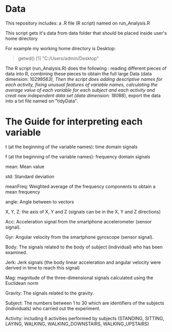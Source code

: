 Data
====
This repository includes:
a .R file (R script) named on run_Analysis.R 

This script gets it's data from data folder that should be placed
inside user's home directory

For example my working home directory is Desktop:
> getwd()
[1] "C:/Users/admin/Desktop"


The R script (run_Analysis.R) does the following :
reading different pieces of data into R,
combining these pieces to obtain the full large Data (data dimension: 10299*563),
Then the script does adding descriptive names for each activity,
fixing unusual features of variable names,
calculating the average value of each variable for each subject and each activity and creat new independent data set (data dimension: 180*88),
export the data into a txt file named on "tidyData".


The Guide for interpreting each variable
========================================

t (at the beginning of the variable names): time domain signals

f (at the beginning of the variable names): frequency domain signals

mean: Mean value

std: Standard deviation

meanFreq: Weighted average of the frequency components to obtain a mean frequency

angle: Angle between to vectors

X, Y, Z: the axis of X, Y and Z (signals can be in the X, Y and Z directions)

Acc: Acceleration signal from the smartphone accelerometer (sensor signal).

Gyr: Angular velocity from the smartphone gyroscope (sensor signal).

Body: The signals related to the body of subject (individual) who has been examined.

Jerk: Jerk signals (the body linear acceleration and angular velocity were derived in time to reach this signal)

Mag: magnitude of the three-dimensional signals calculated using the Euclidean norm

Gravity: The signals related to the gravity.

Subject: The numbers between 1 to 30 which are identifiers of the subjects (individuals) who carried out the experiment.

Activity: including 6 activities performed by subjects (STANDING, SITTING, LAYING, WALKING, WALKING_DOWNSTAIRS, WALKING_UPSTAIRS)

